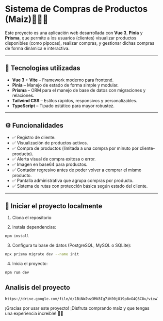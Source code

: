 #  Sistema de Compras de Productos (Maiz)🌽🌽🌽

Este proyecto es una aplicación web desarrollada con **Vue 3**, **Pinia** y **Prisma**, que permite a los usuarios (clientes) visualizar productos disponibles (como pipocas), realizar compras, y gestionar dichas compras de forma dinámica e interactiva.

---

## 🚀 Tecnologías utilizadas

- **Vue 3 + Vite** – Framework moderno para frontend.
- **Pinia** – Manejo de estado de forma simple y modular.
- **Prisma** – ORM para el manejo de base de datos con migraciones y relaciones.
- **Tailwind CSS** – Estilos rápidos, responsivos y personalizables.
- **TypeScript** – Tipado estático para mayor robustez.

---

## ⚙️ Funcionalidades

- ✅ Registro de cliente.
- ✅ Visualización de productos activos.
- ✅ Compra de productos (limitada a una compra por minuto por cliente-producto).
- ✅ Alerta visual de compra exitosa o error.
- ✅ Imagen en base64 para productos.
- ✅ Contador regresivo antes de poder volver a comprar el mismo producto.
- ✅ Pantalla administrativa que agrupa compras por producto.
- ✅ Sistema de rutas con protección básica según estado del cliente.

---

## 🏁 Iniciar el proyecto localmente

1. Clona el repositorio
   
2. Instala dependencias:
```bash
npm install
```

3. Configura tu base de datos (PostgreSQL, MySQL o SQLite):
```bash
npx prisma migrate dev --name init
```
4. Inicia el proyecto:
```bash
npm run dev
```

## Analisis del proyecto
```bash
https://drive.google.com/file/d/1BiNWJwz3MN3Ig7iK00jO19p8vG4Q3C8u/view?usp=sharing
```

¡Gracias por usar este proyecto!
¡Disfruta comprando maíz y que tengas una experiencia increíble! 🌽🚀
